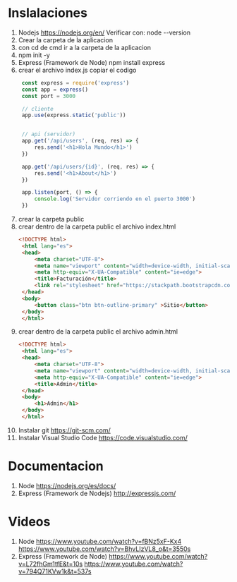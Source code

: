 # Inslalaciones
1. Nodejs
   https://nodejs.org/en/
   Verificar con: node --version
2. Crear la carpeta de la aplicacion
3. con cd de cmd ir a la carpeta de la aplicacion
4. npm init -y
5. Express (Framework de Node)
   npm install express
6. crear el archivo index.js
   copiar el codigo
   ```javascript
    const express = require('express')
    const app = express()
    const port = 3000

    // cliente
    app.use(express.static('public'))


    // api (servidor)
    app.get('/api/users', (req, res) => {
        res.send('<h1>Hola Mundo</h1>')
    })

    app.get('/api/users/{id}', (req, res) => {
        res.send('<h1>About</h1>')
    })

    app.listen(port, () => {
        console.log('Servidor corriendo en el puerto 3000')
    })

7. crear la carpeta public
8. crear dentro de la carpeta public el archivo index.html
   ```html
   <!DOCTYPE html>
    <html lang="es">
    <head>
        <meta charset="UTF-8">
        <meta name="viewport" content="width=device-width, initial-scale=1.0">
        <meta http-equiv="X-UA-Compatible" content="ie=edge">
        <title>Facturación</title>
        <link rel="stylesheet" href="https://stackpath.bootstrapcdn.com/bootstrap/4.3.1/css/bootstrap.min.css" integrity="sha384-ggOyR0iXCbMQv3Xipma34MD+dH/1fQ784/j6cY/iJTQUOhcWr7x9JvoRxT2MZw1T" crossorigin="anonymous">
    </head>
    <body>
        <button class="btn btn-outline-primary" >Sitio</button>
    </body>
    </html>
9. crear dentro de la carpeta public el archivo admin.html
   ```html
   <!DOCTYPE html>
    <html lang="es">
    <head>
        <meta charset="UTF-8">
        <meta name="viewport" content="width=device-width, initial-scale=1.0">
        <meta http-equiv="X-UA-Compatible" content="ie=edge">
        <title>Admin</title>
    </head>
    <body>
        <h1>Admin</h1>
    </body>
    </html>
10. Instalar git
    https://git-scm.com/
11. Instalar Visual Studio Code
    https://code.visualstudio.com/
# Documentacion
1. Node
   https://nodejs.org/es/docs/
2. Express (Framework de Nodejs)
   http://expressjs.com/

# Videos
1. Node 
   https://www.youtube.com/watch?v=fBNz5xF-Kx4
   https://www.youtube.com/watch?v=BhvLIzVL8_o&t=3550s
2. Express (Framework de Node)
   https://www.youtube.com/watch?v=L72fhGm1tfE&t=10s
   https://www.youtube.com/watch?v=794Q71KVw1k&t=537s
